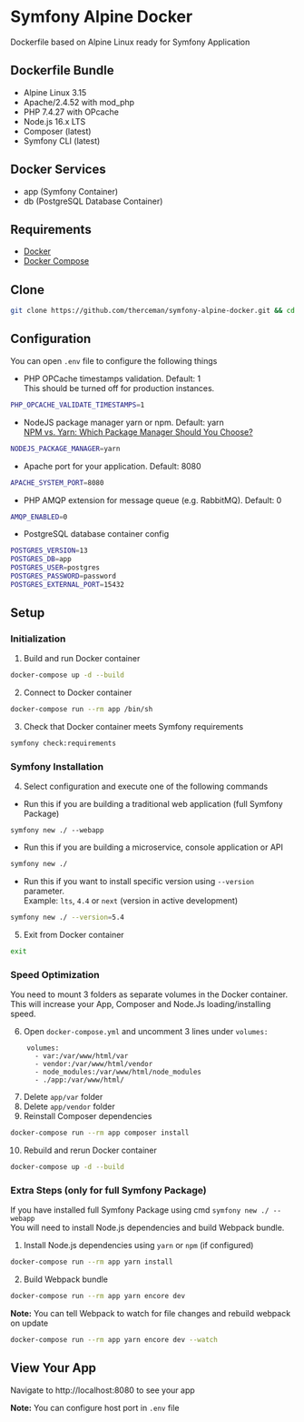 # Symfony Alpine Docker
Dockerfile based on Alpine Linux ready for Symfony Application

## Dockerfile Bundle
- Alpine Linux 3.15
- Apache/2.4.52 with mod_php
- PHP 7.4.27 with OPcache
- Node.js 16.x LTS
- Composer (latest)
- Symfony CLI (latest)

## Docker Services
- app (Symfony Container)
- db (PostgreSQL Database Container)

## Requirements

* [Docker](https://docs.docker.com/engine/install/)
* [Docker Compose](https://docs.docker.com/compose/install/)

## Clone

```bash
git clone https://github.com/therceman/symfony-alpine-docker.git && cd symfony-alpine-docker
```

## Configuration

You can open `.env` file to configure the following things
* PHP OPCache timestamps validation. Default: 1<br>
This should be turned off for production instances.
```bash
PHP_OPCACHE_VALIDATE_TIMESTAMPS=1
```
* NodeJS package manager yarn or npm. Default: yarn<br>
 [NPM vs. Yarn: Which Package Manager Should You Choose?](https://www.whitesourcesoftware.com/free-developer-tools/blog/npm-vs-yarn-which-should-you-choose/)
```bash
NODEJS_PACKAGE_MANAGER=yarn
```
* Apache port for your application. Default: 8080
```bash
APACHE_SYSTEM_PORT=8080
```
* PHP AMQP extension for message queue (e.g. RabbitMQ). Default: 0
```bash
AMQP_ENABLED=0
```
* PostgreSQL database container config
```bash
POSTGRES_VERSION=13
POSTGRES_DB=app
POSTGRES_USER=postgres
POSTGRES_PASSWORD=password
POSTGRES_EXTERNAL_PORT=15432
```

## Setup

### Initialization
1) Build and run Docker container
```bash
docker-compose up -d --build
```
2) Connect to Docker container
```bash
docker-compose run --rm app /bin/sh
```

3) Check that Docker container meets Symfony requirements
```bash
symfony check:requirements
```

### Symfony Installation

4) Select configuration and execute one of the following commands
* Run this if you are building a traditional web application (full Symfony Package)
```
symfony new ./ --webapp
```

* Run this if you are building a microservice, console application or API
```bash
symfony new ./
```

* Run this if you want to install specific version using `--version` parameter.<br>
Example: `lts`, `4.4` or `next` (version in active development)
```bash
symfony new ./ --version=5.4
```

5) Exit from Docker container
```bash
exit
```

### Speed Optimization
You need to mount 3 folders as separate volumes in the Docker container.<br>
This will increase your App, Composer and Node.Js loading/installing speed.

6) Open `docker-compose.yml` and uncomment 3 lines under `volumes:`
```
    volumes:
      - var:/var/www/html/var
      - vendor:/var/www/html/vendor
      - node_modules:/var/www/html/node_modules
      - ./app:/var/www/html/
```
7) Delete `app/var` folder
8) Delete `app/vendor` folder
9) Reinstall Composer dependencies
```bash
docker-compose run --rm app composer install
```
10) Rebuild and rerun Docker container
```bash
docker-compose up -d --build
```

### Extra Steps (only for full Symfony Package)
If you have installed full Symfony Package using cmd `symfony new ./ --webapp`<br>
You will need to install Node.js dependencies and build Webpack bundle.
1) Install Node.js dependencies using `yarn` or `npm` (if configured)
```bash
docker-compose run --rm app yarn install
```
2) Build Webpack bundle
```bash
docker-compose run --rm app yarn encore dev
```
**Note:** You can tell Webpack to watch for file changes and rebuild webpack on update
```bash
docker-compose run --rm app yarn encore dev --watch
```

## View Your App

Navigate to http://localhost:8080 to see your app

**Note:** You can configure host port in `.env` file
